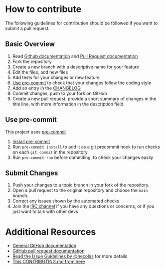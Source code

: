 # How to contribute
The following guidelines for contribution should be followed if you want to
submit a pull request.

## Basic Overview
1. Read [Github documentation](https://help.github.com/) and [Pull Request documentation](https://help.github.com/send-pull-requests/)
2. Fork the repository
3. Create a new branch with a descriptive name for your feature
4. Edit the files, add new files
5. Add tests for your changes or new feature
6. [Use pre-commit] to check that your changes follow the coding style
7. Add an entry in the [CHANGELOG]
8. Commit changes, push to your fork on GitHub
9. Create a new pull request, provide a short summary of changes in the title line, with more information in the description field.

## Use pre-commit
This project uses [pre-commit]
1. [Install pre-commit]
2. Run `pre-commit install` to add it as a git precommit hook to run checks on each `git commit` in the repository
3. Run `pre-commit run` before commiting, to check your changes easily

## Submit Changes
1. Push your changes to a topic branch in your fork of the repository.
2. Open a pull request to the original repository and choose the `main` branch.
3. Correct any issues shown by the automated checks
4. Join the [IRC channel] if you have any questions or concerns, or if you just want to talk with other devs

# Additional Resources
* [General GitHub documentation](https://help.github.com/)
* [GitHub pull request documentation](https://help.github.com/send-pull-requests/)
* [Read the Issue Guidelines by @necolas](https://github.com/necolas/issue-guidelines/blob/master/CONTRIBUTING.md) for more details
* [This CONTRIBUTING.md from here](https://github.com/anselmh/CONTRIBUTING.md)

[pre-commit]: https://pre-commit.com/
[Install pre-commit]: https://pre-commit.com/#install
[Use pre-commit]: #use-pre-commit
[CHANGELOG]: CHANGELOG.md
[IRC channel]: README.md#support

